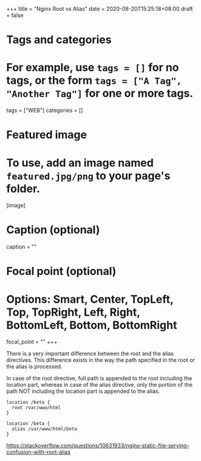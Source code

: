 +++
title = "Nginx Root vs Alias"
date = 2020-08-20T15:25:18+08:00
draft = false

# Tags and categories
# For example, use `tags = []` for no tags, or the form `tags = ["A Tag", "Another Tag"]` for one or more tags.
tags = ["WEB"]
categories = []

# Featured image
# To use, add an image named `featured.jpg/png` to your page's folder. 
[image]
  # Caption (optional)
  caption = ""

  # Focal point (optional)
  # Options: Smart, Center, TopLeft, Top, TopRight, Left, Right, BottomLeft, Bottom, BottomRight
  focal_point = ""
+++



There is a very important difference between the root and the alias directives. This difference exists in the way the path specified in the root or the alias is processed.

In case of the root directive, full path is appended to the root including the location part, whereas in case of the alias directive, only the portion of the path NOT including the location part is appended to the alias.


```
location /beta {
  root /var/www/html
}

location /beta {
  alias /var/www/html/beta
}
```


https://stackoverflow.com/questions/10631933/nginx-static-file-serving-confusion-with-root-alias
